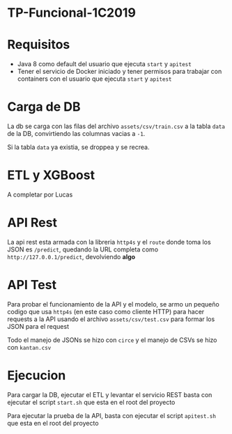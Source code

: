 # TP-Funcional-1C2019

# Requisitos

- Java 8 como default del usuario que ejecuta `start` y `apitest`
- Tener el servicio de Docker iniciado y tener permisos para trabajar con containers con el usuario que ejecuta `start` y `apitest`

# Carga de DB

La db se carga con las filas del archivo `assets/csv/train.csv` a la tabla `data` de la DB, convirtiendo las columnas vacias a `-1`.

Si la tabla `data` ya existia, se droppea y se recrea.

# ETL y XGBoost

A completar por Lucas

# API Rest

La api rest esta armada con la libreria `http4s` y el `route` donde toma los JSON es `/predict`, quedando la URL completa como `http://127.0.0.1/predict`, devolviendo **algo**

# API Test

Para probar el funcionamiento de la API y el modelo, se armo un pequeño codigo que usa `http4s` (en este caso como cliente HTTP) para hacer requests a la API usando el archivo `assets/csv/test.csv` para formar los JSON para el request



Todo el manejo de JSONs se hizo con `circe` y el manejo de CSVs se hizo con `kantan.csv`



# Ejecucion

Para cargar la DB, ejecutar el ETL y levantar el servicio REST basta con ejecutar el script `start.sh` que esta en el root del proyecto

Para ejecutar la prueba de la API, basta con ejecutar el script `apitest.sh` que esta en el root del proyecto
